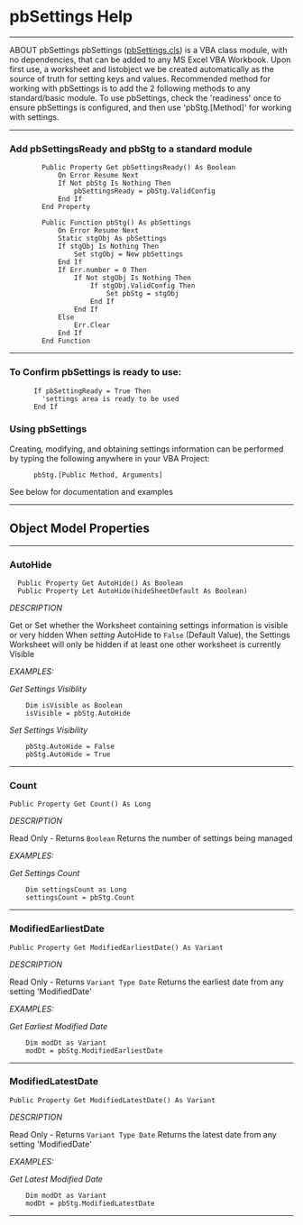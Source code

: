 # pbSettings Help

***

ABOUT pbSettings
pbSettings ([pbSettings.cls](https://github.com/lopperman/just-VBA/blob/main/pbSettings/pbSettings.cls)) is a VBA class module, with no dependencies, that can be added to any MS Excel VBA Workbook.
Upon first use, a worksheet and listobject we be created automatically as the source of truth for setting keys and values.
Recommended method for working with pbSettings is to add the 2 following methods to any standard/basic module.  To use pbSettings, check the 'readiness' once to ensure pbSettings is configured, and then use 'pbStg.[Method]' for working with settings.

***

### Add pbSettingsReady and pbStg to a standard module
```
        Public Property Get pbSettingsReady() As Boolean
            On Error Resume Next
            If Not pbStg Is Nothing Then
                pbSettingsReady = pbStg.ValidConfig
            End If
        End Property

        Public Function pbStg() As pbSettings
            On Error Resume Next
            Static stgObj As pbSettings
            If stgObj Is Nothing Then
                Set stgObj = New pbSettings
            End If
            If Err.number = 0 Then
                If Not stgObj Is Nothing Then
                    If stgObj.ValidConfig Then
                        Set pbStg = stgObj
                    End If
                End If
            Else
                Err.Clear
            End If
        End Function
```
***

### To Confirm pbSettings is ready to use:
```
      If pbSettingReady = True Then
        'settings area is ready to be used
      End If
```
### Using pbSettings
Creating, modifying, and obtaining settings information can be performed by typing the following anywhere in your VBA Project:
```
      pbStg.[Public Method, Arguments]
```
See below for documentation and examples

***

## Object Model **Properties**
***
###  AutoHide
```
  Public Property Get AutoHide() As Boolean
  Public Property Let AutoHide(hideSheetDefault As Boolean)
```

_DESCRIPTION_

Get or Set whether the Worksheet containing settings information is visible or very hidden
When _setting_ AutoHide to `False` (Default Value), the Settings Worksheet will only be hidden if at least one other worksheet is currently Visible

_EXAMPLES:_
 
_Get Settings Visiblity_ 

```
    Dim isVisible as Boolean
    isVisible = pbStg.AutoHide
```

_Set Settings Visibility_ 

```
    pbStg.AutoHide = False
    pbStg.AutoHide = True
```

***

###  Count

    Public Property Get Count() As Long

_DESCRIPTION_

Read Only - Returns `Boolean`
Returns the number of settings being managed

_EXAMPLES:_
 
_Get Settings Count_ 

```
    Dim settingsCount as Long
    settingsCount = pbStg.Count
```

***

###  ModifiedEarliestDate

    Public Property Get ModifiedEarliestDate() As Variant

_DESCRIPTION_

Read Only - Returns `Variant Type Date`
Returns the earliest date from any setting 'ModifiedDate'

_EXAMPLES:_
 
_Get Earliest Modified Date_ 

```
    Dim modDt as Variant
    modDt = pbStg.ModifiedEarliestDate
```

***


###  ModifiedLatestDate

    Public Property Get ModifiedLatestDate() As Variant

_DESCRIPTION_

Read Only - Returns `Variant Type Date`
Returns the latest date from any setting 'ModifiedDate'

_EXAMPLES:_
 
_Get Latest Modified Date_ 

```
    Dim modDt as Variant
    modDt = pbStg.ModifiedLatestDate
```

***
